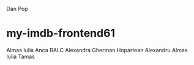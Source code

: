 Dan Pop
# my-imdb-frontend61
Almas Iulia
Anca BALC
Alexandra Gherman
Hopartean Alexandru
Almas Iulia
Tamas